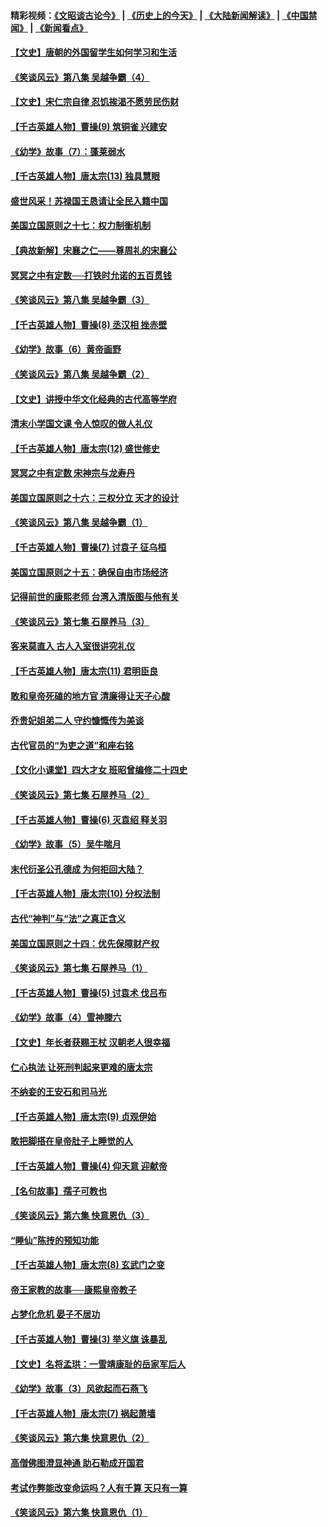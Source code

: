 #### 精彩视频：[《文昭谈古论今》](http://45.32.25.56/wenzhao) | [《历史上的今天》](http://45.32.25.56/today-in-history) | [《大陆新闻解读》](http://45.32.25.56/ntdtv-comedy) | [《中国禁闻》](http://45.32.25.56/ntdtv-news) | [《新闻看点》](http://45.32.25.56/news-insight) 

 #### [【文史】唐朝的外国留学生如何学习和生活](../pages/nsc975/n11010825.md?t=02080822) 

#### [《笑谈风云》第八集 吴越争霸（4）](../pages/nsc975/n11010924.md?t=02080822) 

#### [【文史】宋仁宗自律 忍饥挨渴不愿劳民伤财](../pages/nsc975/n10997349.md?t=02080822) 

#### [【千古英雄人物】曹操(9) 筑铜雀 兴建安](../pages/nsc975/n7662497.md?t=02080822) 

#### [《幼学》故事（7）：蓬莱弱水](../pages/nsc975/n10990547.md?t=02080822) 

#### [【千古英雄人物】唐太宗(13) 独具慧眼](../pages/nsc975/n8034179.md?t=02080822) 

#### [盛世风采！苏禄国王恳请让全民入籍中国](../pages/nsc975/n10992284.md?t=02080822) 

#### [美国立国原则之十七：权力制衡机制](../pages/nsc975/n11002624.md?t=02080822) 

#### [【典故新解】宋襄之仁——尊周礼的宋襄公](../pages/nsc975/n11018653.md?t=02080822) 

#### [冥冥之中有定数──打铁时允诺的五百贯钱](../pages/nsc975/n334213.md?t=02080822) 

#### [《笑谈风云》第八集 吴越争霸（3）](../pages/nsc975/n11010889.md?t=02080822) 

#### [【千古英雄人物】曹操(8) 丞汉相 挫赤壁](../pages/nsc975/n7662490.md?t=02080822) 

#### [《幼学》故事（6）黄帝画野](../pages/nsc975/n10990546.md?t=02080822) 

#### [《笑谈风云》第八集 吴越争霸（2）](../pages/nsc975/n10996834.md?t=02080822) 

#### [【文史】讲授中华文化经典的古代高等学府](../pages/nsc975/n11003895.md?t=02080822) 

#### [清末小学国文课 令人惊叹的做人礼仪](../pages/nsc975/n10980226.md?t=02080822) 

#### [【千古英雄人物】唐太宗(12) 盛世修史](../pages/nsc975/n8034115.md?t=02080822) 

#### [冥冥之中有定数 宋神宗与龙寿丹](../pages/nsc975/n11008770.md?t=02080822) 

#### [美国立国原则之十六：三权分立 天才的设计](../pages/nsc975/n10991293.md?t=02080822) 

#### [《笑谈风云》第八集 吴越争霸（1）](../pages/nsc975/n10987751.md?t=02080822) 

#### [【千古英雄人物】曹操(7) 讨袁子 征乌桓](../pages/nsc975/n7662459.md?t=02080822) 

#### [美国立国原则之十五：确保自由市场经济](../pages/nsc975/n10957715.md?t=02080822) 

#### [记得前世的康熙老师 台湾入清版图与他有关](../pages/nsc975/n11004761.md?t=02080822) 

#### [《笑谈风云》第七集 石屋养马（3）](../pages/nsc975/n10964155.md?t=02080822) 

#### [客来莫直入 古人入室很讲究礼仪](../pages/nsc975/n11002636.md?t=02080822) 

#### [【千古英雄人物】唐太宗(11) 君明臣良](../pages/nsc975/n8030388.md?t=02080822) 

#### [敢和皇帝死磕的地方官 清廉得让天子心酸](../pages/nsc975/n10999336.md?t=02080822) 

#### [乔贵妃姐弟二人 守约慷慨传为美谈](../pages/nsc975/n10842491.md?t=02080822) 

#### [古代官员的“为吏之道”和座右铭](../pages/nsc975/n10989890.md?t=02080822) 

#### [【文化小课堂】四大才女 班昭曾编修二十四史](../pages/nsc975/n10996143.md?t=02080822) 

#### [《笑谈风云》第七集 石屋养马（2）](../pages/nsc975/n10964109.md?t=02080822) 

#### [【千古英雄人物】曹操(6) 灭袁绍 释关羽](../pages/nsc975/n7662436.md?t=02080822) 

#### [《幼学》故事（5）吴牛喘月](../pages/nsc975/n10806013.md?t=02080822) 

#### [末代衍圣公孔德成 为何拒回大陆？](../pages/nsc975/n10992548.md?t=02080822) 

#### [【千古英雄人物】唐太宗(10) 分权法制](../pages/nsc975/n8025970.md?t=02080822) 

#### [古代“神判”与“法”之真正含义](../pages/nsc975/n10982291.md?t=02080822) 

#### [美国立国原则之十四：优先保障财产权](../pages/nsc975/n10954086.md?t=02080822) 

#### [《笑谈风云》第七集 石屋养马（1）](../pages/nsc975/n10964072.md?t=02080822) 

#### [【千古英雄人物】曹操(5) 讨袁术 伐吕布](../pages/nsc975/n7637126.md?t=02080822) 

#### [《幼学》故事（4）雪神滕六](../pages/nsc975/n10806012.md?t=02080822) 

#### [【文史】年长者获赐王杖 汉朝老人很幸福](../pages/nsc975/n10980263.md?t=02080822) 

#### [仁心执法 让死刑判起来更难的唐太宗](../pages/nsc975/n10979954.md?t=02080822) 

#### [不纳妾的王安石和司马光](../pages/nsc975/n2647438.md?t=02080822) 

#### [【千古英雄人物】唐太宗(9) 贞观伊始](../pages/nsc975/n8022938.md?t=02080822) 

#### [敢把脚搭在皇帝肚子上睡觉的人](../pages/nsc975/n10975530.md?t=02080822) 

#### [【千古英雄人物】曹操(4) 仰天意 迎献帝](../pages/nsc975/n7637003.md?t=02080822) 

#### [【名句故事】孺子可教也](../pages/nsc975/n10371944.md?t=02080822) 

#### [《笑谈风云》第六集 快意恩仇（3）](../pages/nsc975/n10953824.md?t=02080822) 

#### [“睡仙”陈抟的预知功能](../pages/nsc975/n10955272.md?t=02080822) 

#### [【千古英雄人物】唐太宗(8) 玄武门之变](../pages/nsc975/n7979461.md?t=02080822) 

#### [帝王家教的故事──康熙皇帝教子](../pages/nsc975/n10764254.md?t=02080822) 

#### [占梦化危机 晏子不居功](../pages/nsc975/n232663.md?t=02080822) 

#### [【千古英雄人物】曹操(3) 举义旗 诛暴乱](../pages/nsc975/n7576061.md?t=02080822) 

#### [【文史】名将孟珙：一雪靖康耻的岳家军后人](../pages/nsc975/n10949269.md?t=02080822) 

#### [《幼学》故事（3）风欲起而石燕飞](../pages/nsc975/n10806010.md?t=02080822) 

#### [【千古英雄人物】唐太宗(7) 祸起萧墙](../pages/nsc975/n7979459.md?t=02080822) 

#### [《笑谈风云》第六集 快意恩仇（2）](../pages/nsc975/n10950714.md?t=02080822) 

#### [高僧佛图澄显神通 助石勒成开国君](../pages/nsc975/n10960107.md?t=02080822) 

#### [考试作弊能改变命运吗？人有千算 天只有一算](../pages/nsc975/n10959716.md?t=02080822) 

#### [《笑谈风云》第六集 快意恩仇（1）](../pages/nsc975/n10938848.md?t=02080822) 

